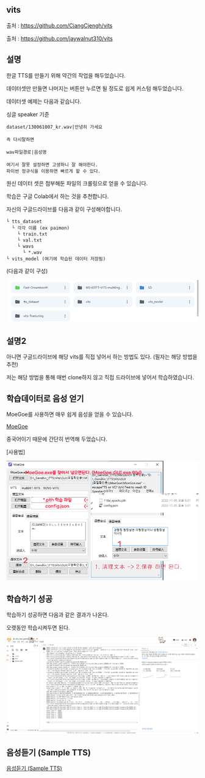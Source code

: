 ## vits

출처 : https://github.com/CjangCjengh/vits

출처 : https://github.com/jaywalnut310/vits

## 설명

한글 TTS를 만들기 위해 약간의 작업을 해두었습니다.

데이터셋만 만들면 나머지는 버튼만 누르면 될 정도로 쉽게 커스텀 해두었습니다.

데이터셋 예제는 다음과 같습니다.

싱글 speaker 기준
```
dataset/130061007_kr.wav|안녕히 가세요

즉 다시말하면

wav파일경로|음성명

여기서 잘못 설정하면 고생하니 잘 해야한다.
파이썬 정규식을 이용하면 빠르게 할 수 있다.
```

원신 데이터 셋은 첨부해둔 파일의 크롤링으로 얻을 수 있습니다.

학습은 구글 Colab에서 하는 것을 추천합니다.

자신의 구글드라이브를 다음과 같이 구성해야합니다.
```
└ tts_dataset
  └ 각각 이름 (ex paimon)
    └ train.txt
    └ val.txt
    └ wavs
      └ *.wav
└ vits_model (여기에 학습된 데이터 저장됨)
```
(다음과 같이 구성)

![ref](./참조1.png)

## 설명2
아니면 구글드라이브에 해당 vits를 직접 넣어서 하는 방법도 있다. (필자는 해당 방법을 추천)

저는 해당 방법을 통해 매번 clone하지 않고 직접 드라이브에 넣어서 학습하였습니다.

## 학습데이터로 음성 얻기

MoeGoe를 사용하면 매우 쉽게 음성을 얻을 수 있습니다.

[MoeGoe](https://github.com/CjangCjengh/MoeGoe)

중국어이기 때문에 간단히 번역해 두었습니다.

[사용법]

![ref](./참조2.png)

## 학습하기 성공

학습하기 성공하면 다음과 같은 결과가 나온다.

오랫동안 학습시켜두면 된다.

![ref](./참조3.png)

## 음성듣기 (Sample TTS)
[음성듣기 (Sample TTS)](https://kkt3343.github.io/vits/tts_sample_main.html)

